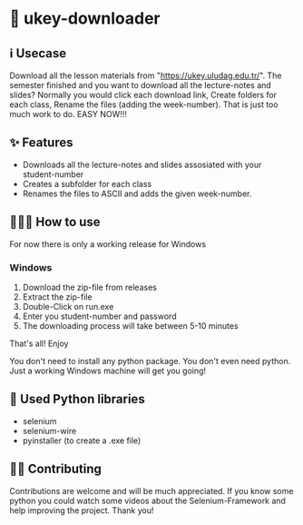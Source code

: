 # 🔗 ukey-downloader

## ℹ️ Usecase
Download all the lesson materials from "https://ukey.uludag.edu.tr/". The semester finished and you want to download all the lecture-notes and slides? Normally you would click each download link, Create folders for each class, Rename the files (adding the week-number). That is just too much work to do. EASY NOW!!! 

## ✨ Features
- Downloads all the lecture-notes and slides assosiated with your student-number
- Creates a subfolder for each class
- Renames the files to ASCII and adds the given week-number.

## 🧑🏻‍💻 How to use
For now there is only a working release for Windows
### Windows
1. Download the zip-file from releases
2. Extract the zip-file
3. Double-Click on run.exe
4. Enter you student-number and password
5. The downloading process will take between 5-10 minutes

That's all! Enjoy

You don't need to install any python package. You don't even need python. Just a working Windows machine will get you going!

## 🐍 Used Python libraries
- selenium
- selenium-wire
- pyinstaller (to create a .exe file)

## 🤝🏻 Contributing
Contributions are welcome and will be much appreciated. If you know some python you could watch some videos about the Selenium-Framework and help improving the project. Thank you!
